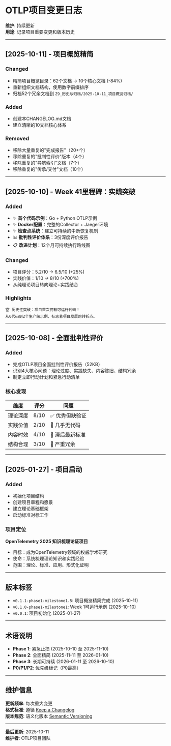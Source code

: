 # OTLP项目变更日志

**维护**: 持续更新  
**用途**: 记录项目重要变更和版本历史

---

## [2025-10-11] - 项目概览精简

### Changed

- 精简项目概览目录：62个文档 → 10个核心文档 (-84%)
- 重新组织文档结构，使用数字前缀排序
- 归档52个冗余文档到 `Z9_历史与归档/2025-10-11_项目概览归档/`

### Added

- 创建本CHANGELOG.md文档
- 建立清晰的10文档核心体系

### Removed

- 移除大量重复的"完成报告"（20+个）
- 移除重复的"批判性评价"版本（4个）
- 移除重复的"导航索引"文档（7个）
- 移除重复的"传承/交付"文档（10个）

---

## [2025-10-10] - Week 41里程碑：实践突破

### Added

- ✨ **首个代码示例**：Go + Python OTLP示例
- ✨ **Docker配置**：完整的Collector + Jaeger环境
- ✨ **检查点系统**：建立可持续的中断恢复机制
- 📊 **批判性评价体系**：3份深度评价报告
- 📋 **改进计划**：12个月可持续执行路线图

### Changed

- 项目评分：5.2/10 → 6.5/10 (+25%)
- 实践价值：1/10 → 8/10 (+700%)
- 从纯理论项目转向理论+实践结合

### Highlights

```text
🏆 历史性突破：项目首次拥有可运行代码！
从0代码到2个生产级示例，标志着项目发展的转折点。
```

---

## [2025-10-08] - 全面批判性评价

### Added

- 完成OTLP项目全面批判性评价报告（52KB）
- 识别4大核心问题：理论过度、实践缺失、内容陈旧、结构冗余
- 制定立即行动计划和紧急行动清单

### 核心发现

| 维度 | 评分 | 问题 |
|------|------|------|
| 理论深度 | 8/10 | ✅ 优秀但缺验证 |
| 实践价值 | 2/10 | 🔴 几乎无代码 |
| 内容时效 | 4/10 | 🔴 滞后最新标准 |
| 结构合理 | 3/10 | 🔴 严重冗余 |

---

## [2025-01-27] - 项目启动

### Added

- 初始化项目结构
- 创建项目章程和愿景
- 建立理论基础框架
- 启动标准对标工作

### 项目定位

**OpenTelemetry 2025 知识梳理论证项目**

- 目标：成为OpenTelemetry领域的权威学术研究
- 使命：系统梳理理论知识和实践经验
- 范围：理论、标准、应用、形式化证明

---

## 版本标签

- `v0.1.1-phase1-milestone1.5`: 项目概览精简完成 (2025-10-11)
- `v0.1.0-phase1-milestone1`: Week 1可运行示例 (2025-10-10)
- `v0.0.1`: 项目初始化 (2025-01-27)

---

## 术语说明

- **Phase 1**: 紧急止损 (2025-10-10 至 2025-11-10)
- **Phase 2**: 全面精简 (2025-11-11 至 2026-01-10)
- **Phase 3**: 长期可持续 (2026-01-11 至 2026-10-10)
- **P0/P1/P2**: 优先级标记（P0最高）

---

## 维护信息

**更新频率**: 每次重大变更  
**格式标准**: 遵循 [Keep a Changelog](https://keepachangelog.com/)  
**版本规范**: 语义化版本 [Semantic Versioning](https://semver.org/)

---

**最后更新**: 2025-10-11  
**维护者**: OTLP项目团队

